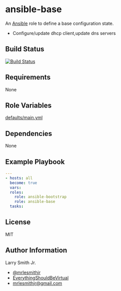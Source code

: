 # ansible-base

An [Ansible](https://www.ansible.com) role to define a base configuration state.

- Configure/update dhcp client,update dns servers

## Build Status

[![Build Status](https://travis-ci.org/mrlesmithjr/ansible-base.svg?branch=master)](https://travis-ci.org/mrlesmithjr/ansible-base)

## Requirements

None

## Role Variables

[defaults/main.yml](defaults/main.yml)

## Dependencies

None

## Example Playbook

```yaml
---
- hosts: all
  become: true
  vars:
  roles:
    role: ansible-bootstrap
    role: ansible-base
  tasks:
```

## License

MIT

## Author Information

Larry Smith Jr.

- [@mrlesmithjr](https://www.twitter.com/mrlesmithjr)
- [EverythingShouldBeVirtual](http://everythingshouldbevirtual.com)
- [mrlesmithjr@gmail.com](mailto:mrlesmithjr@gmail.com)
